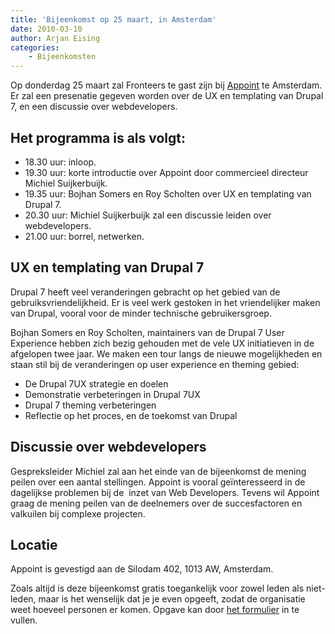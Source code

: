 ```yaml
---
title: 'Bijeenkomst op 25 maart, in Amsterdam'
date: 2010-03-10
author: Arjan Eising
categories:
    - Bijeenkomsten
---
```


Op donderdag 25 maart zal Fronteers te gast zijn bij [Appoint](http://appoint.nl) te Amsterdam. Er zal een presenatie gegeven worden over de UX en templating van Drupal 7, en een discussie over webdevelopers.

## Het programma is als volgt:

-   18.30 uur: inloop.
-   19.30 uur: korte introductie over Appoint door commercieel directeur Michiel Suijkerbuijk.
-   19.35 uur: Bojhan Somers en Roy Scholten over UX en templating van Drupal 7.
-   20.30 uur: Michiel Suijkerbuijk zal een discussie leiden over webdevelopers.
-   21.00 uur: borrel, netwerken.

## UX en templating van Drupal 7

Drupal 7 heeft veel veranderingen gebracht op het gebied van de gebruiksvriendelijkheid. Er is veel werk gestoken in het vriendelijker maken van Drupal, vooral voor de minder technische gebruikersgroep.

Bojhan Somers en Roy Scholten, maintainers van de Drupal 7 User Experience hebben zich bezig gehouden met de vele UX initiatieven in de afgelopen twee jaar. We maken een tour langs de nieuwe mogelijkheden en staan stil bij de veranderingen op user experience en theming gebied:

-   De Drupal 7UX strategie en doelen
-   Demonstratie verbeteringen in Drupal 7UX
-   Drupal 7 theming verbeteringen
-   Reflectie op het proces, en de toekomst van Drupal

## Discussie over webdevelopers

Gespreksleider Michiel zal aan het einde van de bijeenkomst de mening peilen over een aantal stellingen. Appoint is vooral geïnteresseerd in de dagelijkse problemen bij de  inzet van Web Developers. Tevens wil Appoint graag de mening peilen van de deelnemers over de succesfactoren en valkuilen bij complexe projecten.

## Locatie

Appoint is gevestigd aan de Silodam 402, 1013 AW, Amsterdam.

Zoals altijd is deze bijeenkomst gratis toegankelijk voor zowel leden als niet-leden, maar is het wenselijk dat je je even opgeeft, zodat de organisatie weet hoeveel personen er komen. Opgave kan door [het formulier](/bijeenkomsten/planning/#formulier-1) in te vullen.
